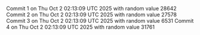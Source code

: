 Commit 1 on Thu Oct  2 02:13:09 UTC 2025 with random value 28642
Commit 2 on Thu Oct  2 02:13:09 UTC 2025 with random value 27578
Commit 3 on Thu Oct  2 02:13:09 UTC 2025 with random value 6531
Commit 4 on Thu Oct  2 02:13:09 UTC 2025 with random value 31761
